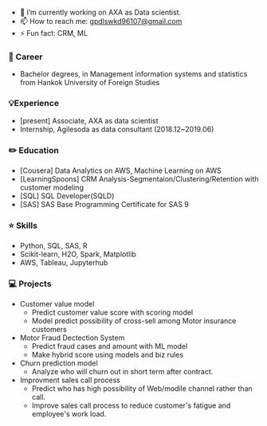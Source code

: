 
<!--
**LOOKatKimhyein/LOOKatKimhyein** is a ✨ _special_ ✨ repository because its `README.md` (this file) appears on your GitHub profile.

Here are some ideas to get you started:

- 🔭 I’m currently working on 
- 🌱 I’m currently learning 
- 👯 I’m looking to collaborate on ...
- 🤔 I’m looking for help with ...
- 💬 Ask me about ...
- 📫 How to reach me: ...
- 😄 Pronouns: ...
- ⚡ Fun fact: ...
# Project Title

One Paragraph of project description goes here


## Built With

* [Dropwizard](http://www.dropwizard.io/1.0.2/docs/) - The web framework used
* [Maven](https://maven.apache.org/) - Dependency Management
* [ROME](https://rometools.github.io/rome/) - Used to generate RSS Feeds

## Contributing

Please read [CONTRIBUTING.md](https://gist.github.com/PurpleBooth/b24679402957c63ec426) for details on our code of conduct, and the process for submitting pull requests to us.

## Versioning

We use [SemVer](http://semver.org/) for versioning. For the versions available, see the [tags on this repository](https://github.com/your/project/tags). 


```
Give examples
```
-->
- 🔭 I’m currently working on AXA as Data scientist.
- 📫 How to reach me: gpdlswkd96107@gmail.com
- ⚡ Fun fact: CRM, ML


### :blue_book:  Career

- Bachelor degrees, in Management information systems and statistics from Hankok University of Foreign Studies

### :bulb:Experience
- [present] Associate, AXA as data scientist
- Internship, Agilesoda as data consultant
(2018.12~2019.06)


### :pencil2: Education

- [Cousera] Data Analytics on AWS, Machine Learning on AWS
- [LearningSpoons] CRM Analysis-Segmentaion/Clustering/Retention with customer modeling
- [SQL] SQL Developer(SQLD)
- [SAS] SAS Base Programming Certificate for SAS 9


###  :star: Skills
- Python, SQL, SAS, R
- Scikit-learn, H2O, Spark, Matplotlib
- AWS, Tableau, Jupyterhub

### :computer: Projects
- Customer value model
  * Predict customer value score with scoring model
  * Model predict possibility of cross-sell among Motor insurance customers
- Motor Fraud Dectection System
  * Predict fraud cases and amount with ML model
  * Make hybrid score using models and biz rules
- Churn prediction model
  * Analyze who will churn out in short term after contract.
- Improvment sales call process
  * Predict who has high possibility of Web/modile channel rather than call.
  * Improve sales call process to reduce customer's fatigue and employee's work load.
  
 


